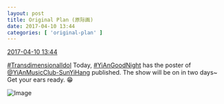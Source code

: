 ```yaml
---
layout: post
title: Original Plan (原际画)
date: 2017-04-10 13:44
categories: [ 'original-plan' ]
---
```


<div class="weibo-info">
  <a href="http://weibo.com/5626539553/EDQTlwMDy">2017-04-10 13:44</a>
</div>

[#TransdimensionalIdol](http://weibo.com/p/100808fab985aab0bfb2724bf4d29856cf6ee7) Today, [#YiAnGoodNight](http://weibo.com/p/10080892b104a59bff303ca883e7931b5b916e) has the poster of [@YiAnMusicClub-SunYiHang](http://weibo.com/u/6108316220) published. The show will be on in two days~ Get your ears ready. :grin:

<!-- more -->

![Image](https://wx3.sinaimg.cn/mw690/0068MnXXgy1fehj6tawm0j31jk10xqv5.jpg)
